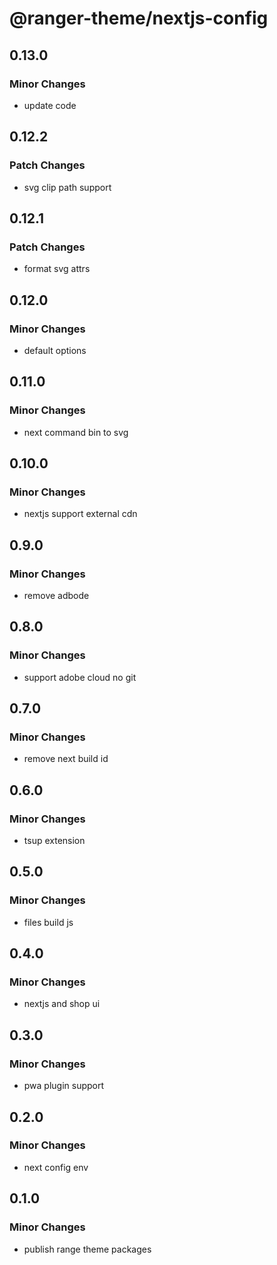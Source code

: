 # @ranger-theme/nextjs-config

## 0.13.0

### Minor Changes

- update code

## 0.12.2

### Patch Changes

- svg clip path support

## 0.12.1

### Patch Changes

- format svg attrs

## 0.12.0

### Minor Changes

- default options

## 0.11.0

### Minor Changes

- next command bin to svg

## 0.10.0

### Minor Changes

- nextjs support external cdn

## 0.9.0

### Minor Changes

- remove adbode

## 0.8.0

### Minor Changes

- support adobe cloud no git

## 0.7.0

### Minor Changes

- remove next build id

## 0.6.0

### Minor Changes

- tsup extension

## 0.5.0

### Minor Changes

- files build js

## 0.4.0

### Minor Changes

- nextjs and shop ui

## 0.3.0

### Minor Changes

- pwa plugin support

## 0.2.0

### Minor Changes

- next config env

## 0.1.0

### Minor Changes

- publish range theme packages
